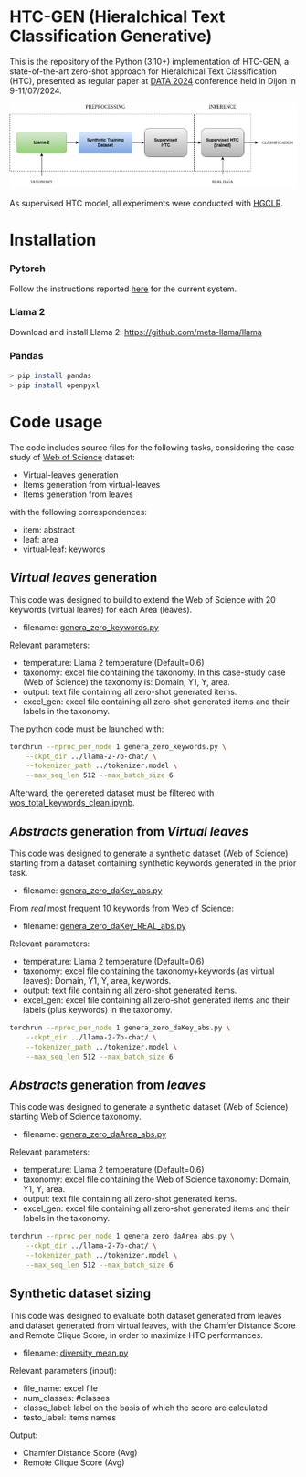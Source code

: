 # HTC-GEN (Hieralchical Text Classification Generative)
This is the repository of the Python (3.10+) implementation of HTC-GEN, a state-of-the-art zero-shot approach for Hieralchical Text Classification (HTC), presented as regular paper at [DATA 2024](https://data.scitevents.org/Home.aspx) conference held in Dijon in 9-11/07/2024.

![Image 1](images/HTC-Inference_generic.jpg)

As supervised HTC model, all experiments were conducted with [HGCLR](https://arxiv.org/abs/2203.03825).


# Installation

### Pytorch

Follow the instructions reported [here](https://pytorch.org/) for the current system.

### Llama 2 

Download and install Llama 2: https://github.com/meta-llama/llama

### Pandas 

```sh
> pip install pandas
> pip install openpyxl
```


# Code usage

The code includes source files for the following tasks, considering the case study of [Web of Science](https://data.mendeley.com/datasets/9rw3vkcfy4/6) dataset:

* Virtual-leaves generation
* Items generation from virtual-leaves
* Items generation from leaves

with the following correspondences:

* item: abstract
* leaf: area
* virtual-leaf: keywords


## *Virtual leaves* generation

This code was designed to build to extend the Web of Science with 20 keywords (virtual leaves) for each Area (leaves).

* filename: [genera_zero_keywords.py](https://github.com/cfabiolongo/HTC-GEN/blob/master/genera_zero_keywords.py)

Relevant parameters:
 
* temperature: Llama 2 temperature (Default=0.6)
* taxonomy: excel file containing the taxonomy. In this case-study case (Web of Science) the taxonomy is: Domain, Y1, Y, area.
* output: text file containing all zero-shot generated items.
* excel_gen: excel file containing all zero-shot generated items and their labels in the taxonomy.

The python code must be launched with:

```sh
torchrun --nproc_per_node 1 genera_zero_keywords.py \
    --ckpt_dir ../llama-2-7b-chat/ \
    --tokenizer_path ../tokenizer.model \
    --max_seq_len 512 --max_batch_size 6  
```

Afterward, the genereted dataset must be filtered with [wos_total_keywords_clean.ipynb](https://github.com/cfabiolongo/HTC-GEN/blob/master/wos_total_keywords_clean.ipynb). 


## *Abstracts* generation from *Virtual leaves*

This code was designed to generate a synthetic dataset (Web of Science) starting from a dataset containing synthetic keywords generated
in the prior task.

* filename: [genera_zero_daKey_abs.py](https://github.com/cfabiolongo/HTC-GEN/blob/master/genera_zero_daKey_abs.py)

From *real* most frequent 10 keywords from Web of Science:

* filename: [genera_zero_daKey_REAL_abs.py](https://github.com/cfabiolongo/HTC-GEN/blob/master/genera_zero_daKey_REAL_abs.py)


Relevant parameters:
 
* temperature: Llama 2 temperature (Default=0.6)
* taxonomy: excel file containing the taxonomy+keywords (as virtual leaves): Domain, Y1, Y, area, keywords.
* output: text file containing all zero-shot generated items.
* excel_gen: excel file containing all zero-shot generated items and their labels (plus keywords) in the taxonomy.

```sh
torchrun --nproc_per_node 1 genera_zero_daKey_abs.py \
    --ckpt_dir ../llama-2-7b-chat/ \
    --tokenizer_path ../tokenizer.model \
    --max_seq_len 512 --max_batch_size 6  
```



## *Abstracts* generation from *leaves*

This code was designed to generate a synthetic dataset (Web of Science) starting Web of Science taxonomy.

* filename: [genera_zero_daArea_abs.py](https://github.com/cfabiolongo/HTC-GEN/blob/master/genera_zero_daArea_abs.py)

Relevant parameters:
 
* temperature: Llama 2 temperature (Default=0.6)
* taxonomy: excel file containing the Web of Science taxonomy: Domain, Y1, Y, area.
* output: text file containing all zero-shot generated items.
* excel_gen: excel file containing all zero-shot generated items and their labels in the taxonomy.

```sh
torchrun --nproc_per_node 1 genera_zero_daArea_abs.py \
    --ckpt_dir ../llama-2-7b-chat/ \
    --tokenizer_path ../tokenizer.model \
    --max_seq_len 512 --max_batch_size 6  
```


## Synthetic dataset sizing

This code was designed to evaluate both dataset generated from leaves and dataset generated from virtual leaves, with the Chamfer Distance Score and Remote Clique Score,
in order to maximize HTC performances.

* filename: [diversity_mean.py](https://github.com/cfabiolongo/HTC-GEN/blob/master/diversity_mean.py)

Relevant parameters (input):
 
* file_name: excel file
* num_classes: #classes
* classe_label: label on the basis of which the score are calculated 
* testo_label: items names

Output:

* Chamfer Distance Score (Avg)
* Remote Clique Score (Avg)